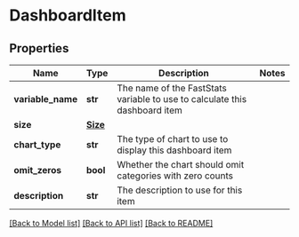 # DashboardItem

## Properties
Name | Type | Description | Notes
------------ | ------------- | ------------- | -------------
**variable_name** | **str** | The name of the FastStats variable to use to calculate this dashboard item | 
**size** | [**Size**](Size.md) |  | 
**chart_type** | **str** | The type of chart to use to display this dashboard item | 
**omit_zeros** | **bool** | Whether the chart should omit categories with zero counts | 
**description** | **str** | The description to use for this item | 

[[Back to Model list]](../README.md#documentation-for-models) [[Back to API list]](../README.md#documentation-for-api-endpoints) [[Back to README]](../README.md)


